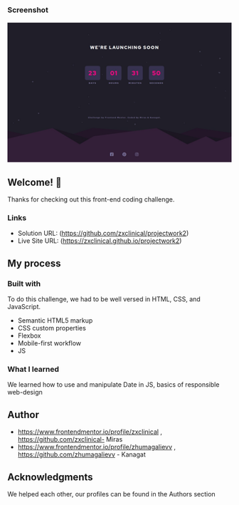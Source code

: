 ### Screenshot

![Design preview for the Launch countdown timer coding challenge](./images/app.jpeg)


## Welcome! 👋
Thanks for checking out this front-end coding challenge.

### Links

- Solution URL: (https://github.com/zxclinical/projectwork2)
- Live Site URL: (https://zxclinical.github.io/projectwork2)

## My process

### Built with
To do this challenge, we had to be well versed in HTML, CSS, and JavaScript.

- Semantic HTML5 markup
- CSS custom properties
- Flexbox
- Mobile-first workflow
- JS


### What I learned

We learned how to use and manipulate Date in JS, basics of responsible web-design


## Author

- https://www.frontendmentor.io/profile/zxclinical , https://github.com/zxclinical- Miras
- https://www.frontendmentor.io/profile/zhumagalievv , https://github.com/zhumagalievv - Kanagat




## Acknowledgments

We helped each other, our profiles can be found in the Authors section


